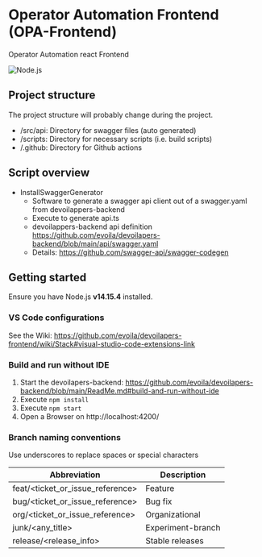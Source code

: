 # Operator Automation Frontend (OPA-Frontend)
Operator Automation react Frontend

![Node.js](https://github.com/evoila/devoilapers-frontend/workflows/Node.js/badge.svg)

## Project structure
The project structure will probably change during the project.

- /src/api: Directory for swagger files (auto generated)
- /scripts: Directory for necessary scripts (i.e. build scripts)
- /.github: Directory for Github actions

## Script overview
- InstallSwaggerGenerator 
    - Software to generate a swagger api client out of a swagger.yaml from devoilappers-backend
    - Execute to generate api.ts 
    - devoilappers-backend api definition https://github.com/evoila/devoilapers-backend/blob/main/api/swagger.yaml
    - Details: https://github.com/swagger-api/swagger-codegen
    

## Getting started
Ensure you have Node.js **v14.15.4** installed.

### VS Code configurations 
See the Wiki: https://github.com/evoila/devoilapers-frontend/wiki/Stack#visual-studio-code-extensions-link

### Build and run without IDE
1. Start the devoilapers-backend: https://github.com/evoila/devoilapers-backend/blob/main/ReadMe.md#build-and-run-without-ide
2. Execute `npm install`
3. Execute `npm start`
4. Open a Browser on http://localhost:4200/

### Branch naming conventions
Use underscores to replace spaces or special characters

| Abbreviation                        | Description            |
| ------------                        | -----------            |
| feat/<ticket_or_issue_reference>    | Feature                |       
| bug/<ticket_or_issue_reference>     | Bug fix                |
| org/<ticket_or_issue_reference>     | Organizational         |
| junk/<any_title>                    | Experiment-branch      |
| release/<release_info>              | Stable releases        |
